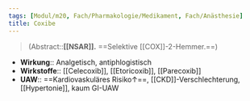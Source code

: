 ```yaml
---
tags: [Modul/m20, Fach/Pharmakologie/Medikament, Fach/Anästhesie]
title: Coxibe
---
```

> (Abstract::**[[NSAR]].** ==Selektive [[COX]]-2-Hemmer.==)
- **Wirkung**:: Analgetisch, antiphlogistisch
- **Wirkstoffe**:: [[Celecoxib]], [[Etoricoxib]], [[Parecoxib]]
- **UAW**:: ==Kardiovaskuläres Risiko↑==, [[CKD]]-Verschlechterung, [[Hypertonie]], kaum GI-UAW